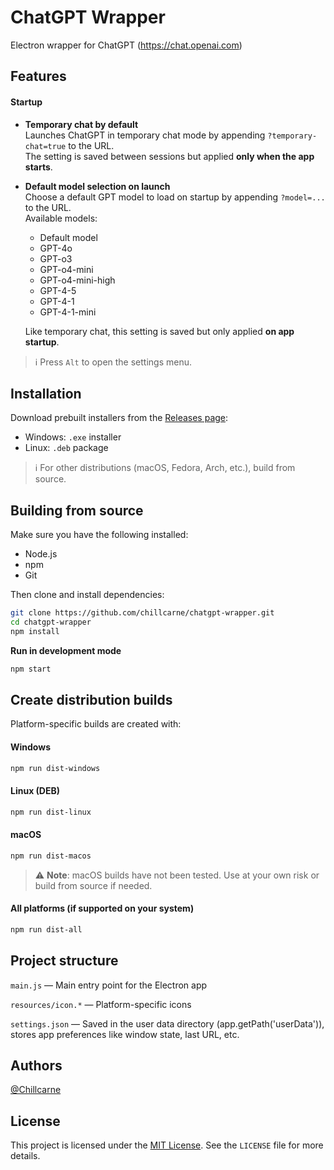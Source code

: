 # ChatGPT Wrapper
Electron wrapper for ChatGPT (https://chat.openai.com)

## Features

#### Startup
- **Temporary chat by default**  
  Launches ChatGPT in temporary chat mode by appending `?temporary-chat=true` to the URL.  
  The setting is saved between sessions but applied **only when the app starts**.

- **Default model selection on launch**  
  Choose a default GPT model to load on startup by appending `?model=...` to the URL.  
  Available models:
  
  - Default model  
  - GPT-4o  
  - GPT-o3  
  - GPT-o4-mini  
  - GPT-o4-mini-high  
  - GPT-4-5  
  - GPT-4-1  
  - GPT-4-1-mini  
  
  Like temporary chat, this setting is saved but only applied **on app startup**.

> ℹ️ Press `Alt` to open the settings menu.

## Installation

Download prebuilt installers from the [Releases page](https://github.com/chillcarne/chatgpt-wrapper/releases):

- Windows: `.exe` installer
- Linux: `.deb` package

> ℹ️ For other distributions (macOS, Fedora, Arch, etc.), build from source.

## Building from source

Make sure you have the following installed:

- Node.js
- npm
- Git

Then clone and install dependencies:

```bash
git clone https://github.com/chillcarne/chatgpt-wrapper.git
cd chatgpt-wrapper
npm install
```

**Run in development mode**

```bash
npm start
```

## Create distribution builds

Platform-specific builds are created with:


#### Windows
```bash
npm run dist-windows
```

#### Linux (DEB)
```bash
npm run dist-linux
```

#### macOS
```bash
npm run dist-macos
```
> ⚠️ **Note**: macOS builds have not been tested. Use at your own risk or build from source if needed.

#### All platforms (if supported on your system)
```bash
npm run dist-all
```

## Project structure

`main.js` — Main entry point for the Electron app

`resources/icon.*` — Platform-specific icons

`settings.json` — Saved in the user data directory (app.getPath('userData')), stores app preferences like window state, last URL, etc.

## Authors

[@Chillcarne](https://github.com/chillcarne/chatgpt-wrapper)
## License

This project is licensed under the [MIT License](https://choosealicense.com/licenses/mit/). See the `LICENSE` file for more details.
